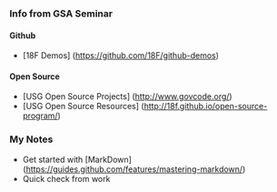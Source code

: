 ### Info from GSA Seminar

#### Github
* [18F Demos] (https://github.com/18F/github-demos)

#### Open Source
* [USG Open Source Projects] (http://www.govcode.org/)
* [USG Open Source Resources] (http://18f.github.io/open-source-program/)


### My Notes
* Get started with [MarkDown] (https://guides.github.com/features/mastering-markdown/)
* Quick check from work

